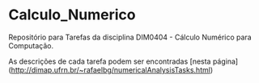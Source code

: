# Calculo_Numerico
Repositório para Tarefas da disciplina DIM0404 - Cálculo Numérico para Computação. 

As descrições de cada tarefa podem ser encontradas [nesta página] (http://dimap.ufrn.br/~rafaelbg/numericalAnalysisTasks.html)
